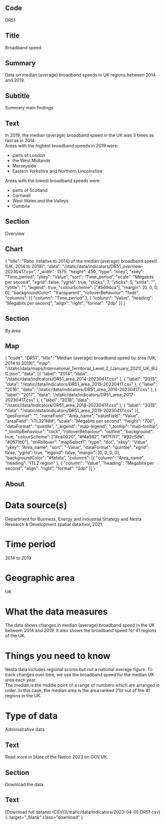 ## Code
DR51

## Title
Broadband speed

## Summary
Data on median (average) broadband speeds in UK regions between 2014 and 2019.

## Subtitle
Summary main findings

## Text
In 2019, the median (average) broadband speed in the UK was 3 times as fast as in 2014.
<br>
Areas with the highest broadband speeds in 2019 were:
<ul class="govuk-list">
<li>parts of London</li>
<li>the West Midlands</li>
<li>Merseyside</li>
<li>Eastern Yorkshire and Northern Lincolnshire</li>
</ul>

Areas with the lowest broadband speeds were:
<ul class="govuk-list">
<li>parts of Scotland</li>
<li>Cornwall</li>
<li>West Wales and the Valleys</li>
<li>Cumbria</li>
</ul>

## Section
Overview

## Chart
{ "title": "Ratio (relative to 2014) of the median (average) broadband speed (UK, 2014 to 2019)", "data": "/static/data/indicators/DR51_overview-20230417.csv", "_width": 1575, "height": 450, "type": "liney", "xkey": "Time_period", "ykey": "Value", "sort": "Time_period", "scale": "Megabits per second", "xgrid": false, "ygrid": true, "xticks": 7, "yticks": 5, "xtitle": "", "ytitle": "", "legend": true, "colourScheme": ["#5694ca"], "margin": [0, 0, 0, 0], "backgroundColor": "transparent", "rolloverBehaviour": "fade", "columns": [{ "column": "Time_period" }, { "column": "Value", "heading": "Megabits per second", "align": "right", "format": "2dp" }] }

## Section
By area

## Map
{ "code": "DR51", "title": "Median (average) broadband speed by area (UK, 2014 to 2019)", "map": "/static/data/maps/International_Territorial_Level_2_(January_2021)_UK_BUC.json", "data": [{ "label": "2014", "data": "/static/data/indicators/DR51_area_2014-20230417.csv" }, { "label": "2015", "data": "/static/data/indicators/DR51_area_2015-20230417.csv" }, { "label": "2016", "data": "/static/data/indicators/DR51_area_2016-20230417.csv" }, { "label": "2017", "data": "/static/data/indicators/DR51_area_2017-20230417.csv" }, { "label": "2018", "data": "/static/data/indicators/DR51_area_2018-20230417.csv" }, { "label": "2019", "data": "/static/data/indicators/DR51_area_2019-20230417.csv" }], "geoFormat": "", "nameField": "Area_name", "valueField": "Value", "areaField": "ITL221NM", "scale": "Megabits per second", "height": "700", "dataFormat": "quintile", "_legend": "map-legend", "_tooltip": "map-tooltip", "_tooltipBehaviour": "click", "rolloverBehaviour": "outline", "background": true, "colourScheme": ["#ca0020", "#f4a582", "#f7f7f7", "#92c5de", "#0571b0"], "onRollover": "mapSelect1", "type": "dot", "xkey": "Value", "ykey": "Area_name", "sort": "-Value", "dataFormat": "quintile", "xgrid": false, "ygrid": true, "legend": false, "margin": [0, 0, 0, 0], "backgroundColor": "#fafafa", "columns": [{ "column": "Area_name", "heading": "ITL2 region" }, { "column": "Value", "heading": "Megabits per second", "align": "right", "format": "2dp" }] }

## About
# Data source(s)
Department for Business, Energy and Industrial Strategy and Nesta Research & Development spatial data tool, 2021.

# Time period
2014 to 2019

# Geographic area
UK

# What the data measures
The data shows changes in median (average) broadband speed in the UK between 2014 and 2019. It also shows the broadband speed for 41 regions of the UK.

# Things you need to know
Nesta data includes regional scores but not a national average figure. To track changes over time, we use the broadband speed for the median UK area each year. 
<br>
The median is the middle point of a range of numbers which are arranged in order. In this case, the median area is the area ranked 21st out of the 41 regions in the UK.

# Type of data
Administrative data

## Text
Read more in State of the Nation 2023 on GOV.UK.

## Section
Download the data

## Text
[Download full dataset (CSV)](/static/data/indicators/2023-04-05 DR51.csv){: target="_blank" class="download" }
